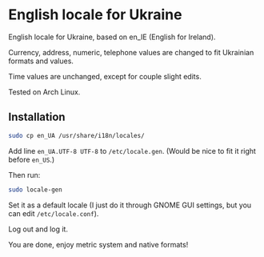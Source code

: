 # English locale for Ukraine

English locale for Ukraine, based on en_IE (English for Ireland).

Currency, address, numeric, telephone values are changed to fit Ukrainian formats and values.

Time values are unchanged, except for couple slight edits.

Tested on Arch Linux.

## Installation

```bash
sudo cp en_UA /usr/share/i18n/locales/
```

Add line `en_UA.UTF-8 UTF-8` to `/etc/locale.gen`. (Would be nice to fit it right before `en_US`.)

Then run:

```bash
sudo locale-gen
```

Set it as a default locale (I just do it through GNOME GUI settings, but you can edit `/etc/locale.conf`).

Log out and log it.

You are done, enjoy metric system and native formats!
